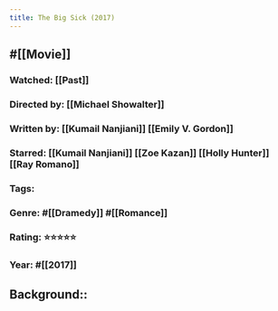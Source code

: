 ```yaml
---
title: The Big Sick (2017)
---
```


## #[[Movie]]
### Watched: [[Past]]

### Directed by: [[Michael Showalter]]

### Written by: [[Kumail Nanjiani]] [[Emily V. Gordon]]

### Starred: [[Kumail Nanjiani]] [[Zoe Kazan]] [[Holly Hunter]] [[Ray Romano]]

### Tags: 

### Genre: #[[Dramedy]] #[[Romance]]

### Rating: ⭐⭐⭐⭐⭐

### Year: #[[2017]]

## Background::

